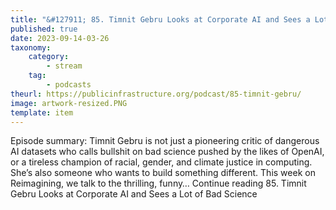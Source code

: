 ```yaml
---
title: "&#127911; 85. Timnit Gebru Looks at Corporate AI and Sees a Lot of Bad Science"
published: true
date: 2023-09-14-03-26
taxonomy:
    category:
        - stream
    tag:
        - podcasts
theurl: https://publicinfrastructure.org/podcast/85-timnit-gebru/
image: artwork-resized.PNG
template: item
---
```


Episode summary: Timnit Gebru is not just a pioneering critic of dangerous AI datasets who calls bullshit on bad science pushed by the likes of OpenAI, or a tireless champion of racial, gender, and climate justice in computing. She&rsquo;s also someone who wants to build something different. This week on Reimagining, we talk to the thrilling, funny&hellip; Continue reading 85. Timnit Gebru Looks at Corporate AI and Sees a Lot of Bad Science
